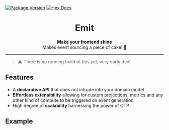 [![Package Version](https://img.shields.io/hexpm/v/gleames)](https://hex.pm/packages/gleames)
[![Hex Docs](https://img.shields.io/badge/hex-docs-ffaff3)](https://hexdocs.pm/gleames/)

<h1 align="center">Emit</h1>

<div align="center">
  <strong>Make your frontend shine</strong>
</div>

<div align="center">
    Makes event sourcing a piece of cake! 🍰
</div>

---

> ⚠️ There is no running build of this yet, very early dev!

## Features

-   A **declarative API** that does not intrude into your domain model
-   **Effortless extensibility** allowing for custom projections, metrics and any other kind of compute to be triggered on event generation
-   High degree of **scalability** harnessing the power of OTP

## Example

```gleam



```
